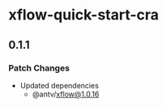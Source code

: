 # xflow-quick-start-cra

## 0.1.1

### Patch Changes

- Updated dependencies
  - @antv/xflow@1.0.16
